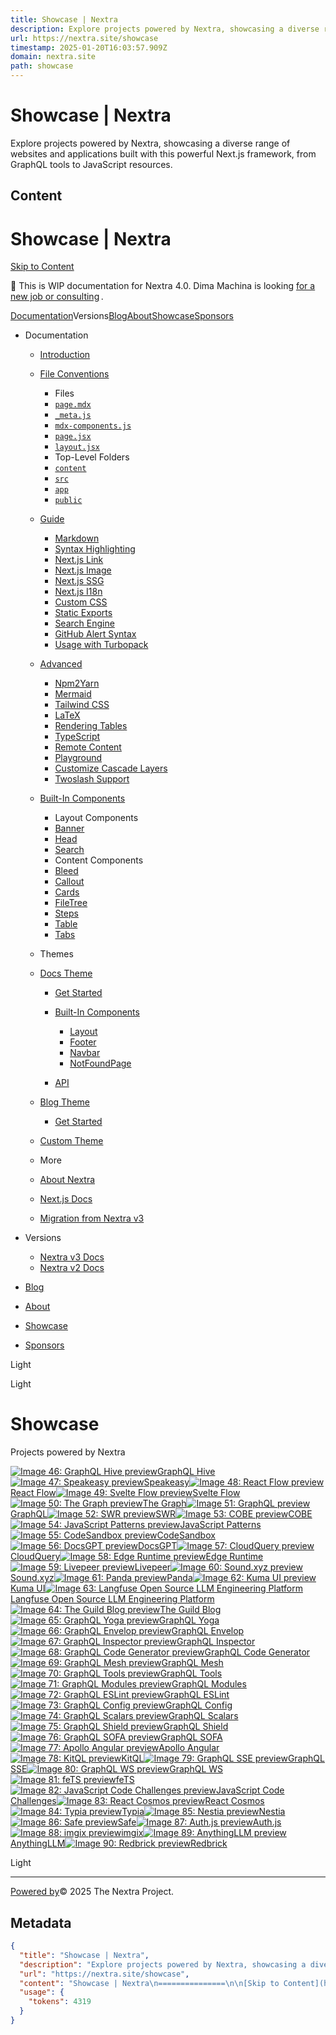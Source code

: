 ```yaml
---
title: Showcase | Nextra
description: Explore projects powered by Nextra, showcasing a diverse range of websites and applications built with this powerful Next.js framework, from GraphQL tools to JavaScript resources.
url: https://nextra.site/showcase
timestamp: 2025-01-20T16:03:57.909Z
domain: nextra.site
path: showcase
---
```


# Showcase | Nextra


Explore projects powered by Nextra, showcasing a diverse range of websites and applications built with this powerful Next.js framework, from GraphQL tools to JavaScript resources.


## Content

Showcase | Nextra
===============

[Skip to Content](https://nextra.site/showcase#nextra-skip-nav)

🚧 This is WIP documentation for Nextra 4.0. Dima Machina is looking [for a new job or consulting](https://github.com/dimaMachina) .

[](https://nextra.site/)

[Documentation](https://nextra.site/docs)Versions[Blog](https://nextra.site/blog)[About](https://nextra.site/about)[Showcase](https://nextra.site/showcase)[Sponsors](https://nextra.site/sponsors)

[](https://github.com/shuding/nextra)

*   Documentation
    
    *   [Introduction](https://nextra.site/docs)
    *   [File Conventions](https://nextra.site/docs/file-conventions)
        
        *   Files
        *   [`page.mdx`](https://nextra.site/docs/file-conventions/page-file)
        *   [`_meta.js`](https://nextra.site/docs/file-conventions/meta-file)
        *   [`mdx-components.js`](https://nextra.site/docs/file-conventions/mdx-components-file)
        *   [`page.jsx`](https://nextjs.org/docs/app/api-reference/file-conventions/page) 
        *   [`layout.jsx`](https://nextjs.org/docs/app/api-reference/file-conventions/layout) 
        *   Top-Level Folders
        *   [`content`](https://nextra.site/docs/file-conventions/content-directory)
        *   [`src`](https://nextra.site/docs/file-conventions/src-directory)
        *   [`app`](https://nextjs.org/docs/app/getting-started/installation#create-the-app-directory) 
        *   [`public`](https://nextjs.org/docs/app/building-your-application/optimizing/static-assets) 
        
    *   [Guide](https://nextra.site/docs/guide)
        
        *   [Markdown](https://nextra.site/docs/guide/markdown)
        *   [Syntax Highlighting](https://nextra.site/docs/guide/syntax-highlighting)
        *   [Next.js Link](https://nextra.site/docs/guide/link)
        *   [Next.js Image](https://nextra.site/docs/guide/image)
        *   [Next.js SSG](https://nextra.site/docs/guide/ssg)
        *   [Next.js I18n](https://nextra.site/docs/guide/i18n)
        *   [Custom CSS](https://nextra.site/docs/guide/custom-css)
        *   [Static Exports](https://nextra.site/docs/guide/static-exports)
        *   [Search Engine](https://nextra.site/docs/guide/search)
        *   [GitHub Alert Syntax](https://nextra.site/docs/guide/github-alert-syntax)
        *   [Usage with Turbopack](https://nextra.site/docs/guide/turbopack)
        
    *   [Advanced](https://nextra.site/docs/advanced)
        
        *   [Npm2Yarn](https://nextra.site/docs/advanced/npm2yarn)
        *   [Mermaid](https://nextra.site/docs/advanced/mermaid)
        *   [Tailwind CSS](https://nextra.site/docs/advanced/tailwind-css)
        *   [LaTeX](https://nextra.site/docs/advanced/latex)
        *   [Rendering Tables](https://nextra.site/docs/advanced/table)
        *   [TypeScript](https://nextra.site/docs/advanced/typescript)
        *   [Remote Content](https://nextra.site/docs/advanced/remote)
        *   [Playground](https://nextra.site/docs/advanced/playground)
        *   [Customize Cascade Layers](https://nextra.site/docs/advanced/customize-the-cascade-layers)
        *   [Twoslash Support](https://nextra.site/docs/advanced/twoslash)
        
    *   [Built-In Components](https://nextra.site/docs/built-ins)
        
        *   Layout Components
        *   [Banner](https://nextra.site/docs/built-ins/banner)
        *   [Head](https://nextra.site/docs/built-ins/head)
        *   [Search](https://nextra.site/docs/built-ins/search)
        *   Content Components
        *   [Bleed](https://nextra.site/docs/built-ins/bleed)
        *   [Callout](https://nextra.site/docs/built-ins/callout)
        *   [Cards](https://nextra.site/docs/built-ins/cards)
        *   [FileTree](https://nextra.site/docs/built-ins/filetree)
        *   [Steps](https://nextra.site/docs/built-ins/steps)
        *   [Table](https://nextra.site/docs/built-ins/table)
        *   [Tabs](https://nextra.site/docs/built-ins/tabs)
        
    *   Themes
    *   [Docs Theme](https://nextra.site/docs/docs-theme)
        
        *   [Get Started](https://nextra.site/docs/docs-theme/start)
        *   [Built-In Components](https://nextra.site/docs/docs-theme/built-ins)
            
            *   [Layout](https://nextra.site/docs/docs-theme/built-ins/layout)
            *   [Footer](https://nextra.site/docs/docs-theme/built-ins/footer)
            *   [Navbar](https://nextra.site/docs/docs-theme/built-ins/navbar)
            *   [NotFoundPage](https://nextra.site/docs/docs-theme/built-ins/not-found)
            
        *   [API](https://nextra.site/docs/docs-theme/api)
        
    *   [Blog Theme](https://nextra.site/docs/blog-theme)
        
        *   [Get Started](https://nextra.site/docs/blog-theme/start)
        
    *   [Custom Theme](https://nextra.site/docs/custom-theme)
    *   More
    *   [About Nextra](https://nextra.site/about)
    *   [Next.js Docs](https://nextjs.org/?utm_source=nextra.site&utm_medium=referral&utm_campaign=sidebar) 
    *   [Migration from Nextra v3](https://the-guild.dev/blog/nextra-4?utm_source=nextra.site&utm_campaign=sidebar&utm_content=sidebar_link#nextra-theme-docs-changes) 
    
*   Versions
    
    *   [Nextra v3 Docs](https://nextra-v2-7hslbun8z-shud.vercel.app/) 
    *   [Nextra v2 Docs](https://nextra-v2-oe0zrpzjp-shud.vercel.app/) 
    
*   [Blog](https://nextra.site/blog)
*   [About](https://nextra.site/about)
*   [Showcase](https://nextra.site/showcase)
*   [Sponsors](https://nextra.site/sponsors)

Light

Light

Showcase
========

Projects powered by Nextra

[![Image 46: GraphQL Hive preview](https://nextra.site/_next/image?url=%2F_next%2Fstatic%2Fmedia%2Fgraphql-hive.69a9c823.png&w=3840&q=75)GraphQL Hive](https://the-guild.dev/graphql/hive)[![Image 47: Speakeasy preview](https://nextra.site/_next/image?url=%2F_next%2Fstatic%2Fmedia%2Fspeakeasy.ceaece44.png&w=3840&q=75)Speakeasy](https://speakeasyapi.dev/docs)[![Image 48: React Flow preview](https://nextra.site/_next/image?url=%2F_next%2Fstatic%2Fmedia%2Freact-flow.41910ad6.jpg&w=3840&q=75)React Flow](https://reactflow.dev/)[![Image 49: Svelte Flow preview](https://nextra.site/_next/image?url=%2F_next%2Fstatic%2Fmedia%2Fsvelte-flow.5efa60ea.jpg&w=3840&q=75)Svelte Flow](https://svelteflow.dev/)[![Image 50: The Graph preview](https://nextra.site/_next/image?url=%2F_next%2Fstatic%2Fmedia%2Fthegraph.cb3d9f65.jpeg&w=3840&q=75)The Graph](https://thegraph.com/docs/en)[![Image 51: GraphQL preview](https://nextra.site/_next/image?url=%2F_next%2Fstatic%2Fmedia%2Fgraphql.c181a8b1.png&w=3840&q=75)GraphQL](https://graphql.org/)[![Image 52: SWR preview](https://nextra.site/_next/image?url=%2F_next%2Fstatic%2Fmedia%2Fswr.56523aae.png&w=2048&q=75)SWR](https://swr.vercel.app/)[![Image 53: COBE preview](https://nextra.site/_next/image?url=%2F_next%2Fstatic%2Fmedia%2Fcobe.6386c5aa.png&w=3840&q=75)COBE](https://cobe.vercel.app/)[![Image 54: JavaScript Patterns preview](https://nextra.site/_next/image?url=%2F_next%2Fstatic%2Fmedia%2Fjavascript-patterns.1969564e.jpg&w=3840&q=75)JavaScript Patterns](https://javascriptpatterns.vercel.app/)[![Image 55: CodeSandbox preview](https://nextra.site/_next/image?url=%2F_next%2Fstatic%2Fmedia%2Fcodesandbox.554da30d.jpg&w=3840&q=75)CodeSandbox](https://codesandbox.io/docs/learn/introduction/overview)[![Image 56: DocsGPT preview](https://nextra.site/_next/image?url=%2F_next%2Fstatic%2Fmedia%2Fdocsgpt.f988fad6.png&w=3840&q=75)DocsGPT](https://docs.docsgpt.co.uk/)[![Image 57: CloudQuery preview](https://nextra.site/_next/static/media/cloudquery.337a142d.svg)CloudQuery](https://cloudquery.io/)[![Image 58: Edge Runtime preview](https://nextra.site/_next/image?url=%2F_next%2Fstatic%2Fmedia%2Fedge-runtime.2839c6ed.jpeg&w=3840&q=75)Edge Runtime](https://edge-runtime.vercel.app/)[![Image 59: Livepeer preview](https://nextra.site/_next/image?url=%2F_next%2Fstatic%2Fmedia%2Flivepeer.a700a502.png&w=3840&q=75)Livepeer](https://docs.livepeer.org/guides/overview)[![Image 60: Sound.xyz preview](https://nextra.site/_next/image?url=%2F_next%2Fstatic%2Fmedia%2Fsound.xyz.44f35c88.png&w=3840&q=75)Sound.xyz](https://docs.sound.xyz/)[![Image 61: Panda preview](https://nextra.site/_next/image?url=%2F_next%2Fstatic%2Fmedia%2Fpanda.f5b621c9.png&w=3840&q=75)Panda](https://panda-css.com/)[![Image 62: Kuma UI preview](https://nextra.site/_next/image?url=%2F_next%2Fstatic%2Fmedia%2Fkuma-ui.970f43cc.png&w=3840&q=75)Kuma UI](https://kuma-ui.com/)[![Image 63: Langfuse Open Source LLM Engineering Platform](https://nextra.site/_next/image?url=%2F_next%2Fstatic%2Fmedia%2Flangfuse.8838ffa7.png&w=3840&q=75)Langfuse Open Source LLM Engineering Platform](https://langfuse.com/)[![Image 64: The Guild Blog preview](https://nextra.site/_next/image?url=%2F_next%2Fstatic%2Fmedia%2Fthe-guild.bd0983bd.png&w=3840&q=75)The Guild Blog](https://the-guild.dev/)[![Image 65: GraphQL Yoga preview](https://nextra.site/_next/image?url=%2F_next%2Fstatic%2Fmedia%2Fgraphql-yoga.3a27962f.png&w=3840&q=75)GraphQL Yoga](https://the-guild.dev/graphql/yoga-server)[![Image 66: GraphQL Envelop preview](https://nextra.site/_next/image?url=%2F_next%2Fstatic%2Fmedia%2Fgraphql-envelop.36a9b392.png&w=3840&q=75)GraphQL Envelop](https://the-guild.dev/graphql/envelop)[![Image 67: GraphQL Inspector preview](https://nextra.site/_next/image?url=%2F_next%2Fstatic%2Fmedia%2Fgraphql-inspector.3ad8fc8f.png&w=3840&q=75)GraphQL Inspector](https://the-guild.dev/graphql/inspector)[![Image 68: GraphQL Code Generator preview](https://nextra.site/_next/image?url=%2F_next%2Fstatic%2Fmedia%2Fgraphql-codegen.20be510a.png&w=3840&q=75)GraphQL Code Generator](https://the-guild.dev/graphql/codegen)[![Image 69: GraphQL Mesh preview](https://nextra.site/_next/image?url=%2F_next%2Fstatic%2Fmedia%2Fgraphql-mesh.543a86fa.png&w=3840&q=75)GraphQL Mesh](https://the-guild.dev/graphql/mesh)[![Image 70: GraphQL Tools preview](https://nextra.site/_next/image?url=%2F_next%2Fstatic%2Fmedia%2Fgraphql-tools.669b57d9.png&w=3840&q=75)GraphQL Tools](https://the-guild.dev/graphql/tools)[![Image 71: GraphQL Modules preview](https://nextra.site/_next/image?url=%2F_next%2Fstatic%2Fmedia%2Fgraphql-modules.7c9e4f8f.png&w=3840&q=75)GraphQL Modules](https://the-guild.dev/graphql/modules)[![Image 72: GraphQL ESLint preview](https://nextra.site/_next/image?url=%2F_next%2Fstatic%2Fmedia%2Fgraphql-eslint.8619d767.png&w=3840&q=75)GraphQL ESLint](https://the-guild.dev/graphql/eslint)[![Image 73: GraphQL Config preview](https://nextra.site/_next/image?url=%2F_next%2Fstatic%2Fmedia%2Fgraphql-config.04f1e892.png&w=3840&q=75)GraphQL Config](https://the-guild.dev/graphql/config)[![Image 74: GraphQL Scalars preview](https://nextra.site/_next/image?url=%2F_next%2Fstatic%2Fmedia%2Fgraphql-scalars.ed3e9da4.png&w=3840&q=75)GraphQL Scalars](https://the-guild.dev/graphql/scalars)[![Image 75: GraphQL Shield preview](https://nextra.site/_next/image?url=%2F_next%2Fstatic%2Fmedia%2Fgraphql-shield.2a729a5f.png&w=3840&q=75)GraphQL Shield](https://the-guild.dev/graphql/shield)[![Image 76: GraphQL SOFA preview](https://nextra.site/_next/image?url=%2F_next%2Fstatic%2Fmedia%2Fgraphql-sofa.522edd97.png&w=3840&q=75)GraphQL SOFA](https://the-guild.dev/graphql/sofa-api)[![Image 77: Apollo Angular preview](https://nextra.site/_next/image?url=%2F_next%2Fstatic%2Fmedia%2Fapollo-angular.687d3ab2.png&w=3840&q=75)Apollo Angular](https://the-guild.dev/graphql/apollo-angular)[![Image 78: KitQL preview](https://nextra.site/_next/image?url=%2F_next%2Fstatic%2Fmedia%2Fkitql.e01a37c6.png&w=3840&q=75)KitQL](https://kitql.dev/)[![Image 79: GraphQL SSE preview](https://nextra.site/_next/image?url=%2F_next%2Fstatic%2Fmedia%2Fgraphql-sse.507aa682.png&w=3840&q=75)GraphQL SSE](https://the-guild.dev/graphql/sse)[![Image 80: GraphQL WS preview](https://nextra.site/_next/image?url=%2F_next%2Fstatic%2Fmedia%2Fgraphql-ws.8994934d.png&w=3840&q=75)GraphQL WS](https://the-guild.dev/graphql/ws)[![Image 81: feTS preview](https://nextra.site/_next/image?url=%2F_next%2Fstatic%2Fmedia%2Ffets.9554bae7.png&w=3840&q=75)feTS](https://the-guild.dev/openapi/fets)[![Image 82: JavaScript Code Challenges preview](https://nextra.site/_next/image?url=%2F_next%2Fstatic%2Fmedia%2Fjscodechallenges.5469da11.png&w=1920&q=75)JavaScript Code Challenges](https://jscodechallenges.vercel.app/)[![Image 83: React Cosmos preview](https://nextra.site/_next/image?url=%2F_next%2Fstatic%2Fmedia%2Freact-cosmos.a0428647.png&w=3840&q=75)React Cosmos](https://reactcosmos.org/)[![Image 84: Typia preview](https://nextra.site/_next/image?url=%2F_next%2Fstatic%2Fmedia%2Ftypia.fc22abd1.png&w=3840&q=75)Typia](https://typia.io/)[![Image 85: Nestia preview](https://nextra.site/_next/image?url=%2F_next%2Fstatic%2Fmedia%2Fnestia.38c10ebc.png&w=3840&q=75)Nestia](https://nestia.io/)[![Image 86: Safe preview](https://nextra.site/_next/image?url=%2F_next%2Fstatic%2Fmedia%2Fsafe-core.acb47e84.png&w=3840&q=75)Safe](https://docs.safe.global/)[![Image 87: Auth.js preview](https://nextra.site/_next/image?url=%2F_next%2Fstatic%2Fmedia%2Fauthjs.6dc7ce2f.png&w=1080&q=75)Auth.js](https://authjs.dev/)[![Image 88: imgix preview](https://nextra.site/_next/image?url=%2F_next%2Fstatic%2Fmedia%2Fimgix.906ea1e5.png&w=3840&q=75)imgix](https://docs.imgix.com/)[![Image 89: AnythingLLM preview](https://nextra.site/_next/image?url=%2F_next%2Fstatic%2Fmedia%2Fanythingllm.b61ee851.png&w=3840&q=75)AnythingLLM](https://anythingllm.com/)[![Image 90: Redbrick preview](https://nextra.site/_next/image?url=%2F_next%2Fstatic%2Fmedia%2Fredbrick.cc934901.jpg&w=3840&q=75)Redbrick](https://wiki.redbrick.land/)

Light

* * *

[Powered by](https://vercel.com/?utm_source=nextra.site "vercel.com homepage")© 2025 The Nextra Project.

## Metadata

```json
{
  "title": "Showcase | Nextra",
  "description": "Explore projects powered by Nextra, showcasing a diverse range of websites and applications built with this powerful Next.js framework, from GraphQL tools to JavaScript resources.",
  "url": "https://nextra.site/showcase",
  "content": "Showcase | Nextra\n===============\n\n[Skip to Content](https://nextra.site/showcase#nextra-skip-nav)\n\n🚧 This is WIP documentation for Nextra 4.0. Dima Machina is looking [for a new job or consulting](https://github.com/dimaMachina) .\n\n[](https://nextra.site/)\n\n[Documentation](https://nextra.site/docs)Versions[Blog](https://nextra.site/blog)[About](https://nextra.site/about)[Showcase](https://nextra.site/showcase)[Sponsors](https://nextra.site/sponsors)\n\n[](https://github.com/shuding/nextra)\n\n*   Documentation\n    \n    *   [Introduction](https://nextra.site/docs)\n    *   [File Conventions](https://nextra.site/docs/file-conventions)\n        \n        *   Files\n        *   [`page.mdx`](https://nextra.site/docs/file-conventions/page-file)\n        *   [`_meta.js`](https://nextra.site/docs/file-conventions/meta-file)\n        *   [`mdx-components.js`](https://nextra.site/docs/file-conventions/mdx-components-file)\n        *   [`page.jsx`](https://nextjs.org/docs/app/api-reference/file-conventions/page) \n        *   [`layout.jsx`](https://nextjs.org/docs/app/api-reference/file-conventions/layout) \n        *   Top-Level Folders\n        *   [`content`](https://nextra.site/docs/file-conventions/content-directory)\n        *   [`src`](https://nextra.site/docs/file-conventions/src-directory)\n        *   [`app`](https://nextjs.org/docs/app/getting-started/installation#create-the-app-directory) \n        *   [`public`](https://nextjs.org/docs/app/building-your-application/optimizing/static-assets) \n        \n    *   [Guide](https://nextra.site/docs/guide)\n        \n        *   [Markdown](https://nextra.site/docs/guide/markdown)\n        *   [Syntax Highlighting](https://nextra.site/docs/guide/syntax-highlighting)\n        *   [Next.js Link](https://nextra.site/docs/guide/link)\n        *   [Next.js Image](https://nextra.site/docs/guide/image)\n        *   [Next.js SSG](https://nextra.site/docs/guide/ssg)\n        *   [Next.js I18n](https://nextra.site/docs/guide/i18n)\n        *   [Custom CSS](https://nextra.site/docs/guide/custom-css)\n        *   [Static Exports](https://nextra.site/docs/guide/static-exports)\n        *   [Search Engine](https://nextra.site/docs/guide/search)\n        *   [GitHub Alert Syntax](https://nextra.site/docs/guide/github-alert-syntax)\n        *   [Usage with Turbopack](https://nextra.site/docs/guide/turbopack)\n        \n    *   [Advanced](https://nextra.site/docs/advanced)\n        \n        *   [Npm2Yarn](https://nextra.site/docs/advanced/npm2yarn)\n        *   [Mermaid](https://nextra.site/docs/advanced/mermaid)\n        *   [Tailwind CSS](https://nextra.site/docs/advanced/tailwind-css)\n        *   [LaTeX](https://nextra.site/docs/advanced/latex)\n        *   [Rendering Tables](https://nextra.site/docs/advanced/table)\n        *   [TypeScript](https://nextra.site/docs/advanced/typescript)\n        *   [Remote Content](https://nextra.site/docs/advanced/remote)\n        *   [Playground](https://nextra.site/docs/advanced/playground)\n        *   [Customize Cascade Layers](https://nextra.site/docs/advanced/customize-the-cascade-layers)\n        *   [Twoslash Support](https://nextra.site/docs/advanced/twoslash)\n        \n    *   [Built-In Components](https://nextra.site/docs/built-ins)\n        \n        *   Layout Components\n        *   [Banner](https://nextra.site/docs/built-ins/banner)\n        *   [Head](https://nextra.site/docs/built-ins/head)\n        *   [Search](https://nextra.site/docs/built-ins/search)\n        *   Content Components\n        *   [Bleed](https://nextra.site/docs/built-ins/bleed)\n        *   [Callout](https://nextra.site/docs/built-ins/callout)\n        *   [Cards](https://nextra.site/docs/built-ins/cards)\n        *   [FileTree](https://nextra.site/docs/built-ins/filetree)\n        *   [Steps](https://nextra.site/docs/built-ins/steps)\n        *   [Table](https://nextra.site/docs/built-ins/table)\n        *   [Tabs](https://nextra.site/docs/built-ins/tabs)\n        \n    *   Themes\n    *   [Docs Theme](https://nextra.site/docs/docs-theme)\n        \n        *   [Get Started](https://nextra.site/docs/docs-theme/start)\n        *   [Built-In Components](https://nextra.site/docs/docs-theme/built-ins)\n            \n            *   [Layout](https://nextra.site/docs/docs-theme/built-ins/layout)\n            *   [Footer](https://nextra.site/docs/docs-theme/built-ins/footer)\n            *   [Navbar](https://nextra.site/docs/docs-theme/built-ins/navbar)\n            *   [NotFoundPage](https://nextra.site/docs/docs-theme/built-ins/not-found)\n            \n        *   [API](https://nextra.site/docs/docs-theme/api)\n        \n    *   [Blog Theme](https://nextra.site/docs/blog-theme)\n        \n        *   [Get Started](https://nextra.site/docs/blog-theme/start)\n        \n    *   [Custom Theme](https://nextra.site/docs/custom-theme)\n    *   More\n    *   [About Nextra](https://nextra.site/about)\n    *   [Next.js Docs](https://nextjs.org/?utm_source=nextra.site&utm_medium=referral&utm_campaign=sidebar) \n    *   [Migration from Nextra v3](https://the-guild.dev/blog/nextra-4?utm_source=nextra.site&utm_campaign=sidebar&utm_content=sidebar_link#nextra-theme-docs-changes) \n    \n*   Versions\n    \n    *   [Nextra v3 Docs](https://nextra-v2-7hslbun8z-shud.vercel.app/) \n    *   [Nextra v2 Docs](https://nextra-v2-oe0zrpzjp-shud.vercel.app/) \n    \n*   [Blog](https://nextra.site/blog)\n*   [About](https://nextra.site/about)\n*   [Showcase](https://nextra.site/showcase)\n*   [Sponsors](https://nextra.site/sponsors)\n\nLight\n\nLight\n\nShowcase\n========\n\nProjects powered by Nextra\n\n[![Image 46: GraphQL Hive preview](https://nextra.site/_next/image?url=%2F_next%2Fstatic%2Fmedia%2Fgraphql-hive.69a9c823.png&w=3840&q=75)GraphQL Hive](https://the-guild.dev/graphql/hive)[![Image 47: Speakeasy preview](https://nextra.site/_next/image?url=%2F_next%2Fstatic%2Fmedia%2Fspeakeasy.ceaece44.png&w=3840&q=75)Speakeasy](https://speakeasyapi.dev/docs)[![Image 48: React Flow preview](https://nextra.site/_next/image?url=%2F_next%2Fstatic%2Fmedia%2Freact-flow.41910ad6.jpg&w=3840&q=75)React Flow](https://reactflow.dev/)[![Image 49: Svelte Flow preview](https://nextra.site/_next/image?url=%2F_next%2Fstatic%2Fmedia%2Fsvelte-flow.5efa60ea.jpg&w=3840&q=75)Svelte Flow](https://svelteflow.dev/)[![Image 50: The Graph preview](https://nextra.site/_next/image?url=%2F_next%2Fstatic%2Fmedia%2Fthegraph.cb3d9f65.jpeg&w=3840&q=75)The Graph](https://thegraph.com/docs/en)[![Image 51: GraphQL preview](https://nextra.site/_next/image?url=%2F_next%2Fstatic%2Fmedia%2Fgraphql.c181a8b1.png&w=3840&q=75)GraphQL](https://graphql.org/)[![Image 52: SWR preview](https://nextra.site/_next/image?url=%2F_next%2Fstatic%2Fmedia%2Fswr.56523aae.png&w=2048&q=75)SWR](https://swr.vercel.app/)[![Image 53: COBE preview](https://nextra.site/_next/image?url=%2F_next%2Fstatic%2Fmedia%2Fcobe.6386c5aa.png&w=3840&q=75)COBE](https://cobe.vercel.app/)[![Image 54: JavaScript Patterns preview](https://nextra.site/_next/image?url=%2F_next%2Fstatic%2Fmedia%2Fjavascript-patterns.1969564e.jpg&w=3840&q=75)JavaScript Patterns](https://javascriptpatterns.vercel.app/)[![Image 55: CodeSandbox preview](https://nextra.site/_next/image?url=%2F_next%2Fstatic%2Fmedia%2Fcodesandbox.554da30d.jpg&w=3840&q=75)CodeSandbox](https://codesandbox.io/docs/learn/introduction/overview)[![Image 56: DocsGPT preview](https://nextra.site/_next/image?url=%2F_next%2Fstatic%2Fmedia%2Fdocsgpt.f988fad6.png&w=3840&q=75)DocsGPT](https://docs.docsgpt.co.uk/)[![Image 57: CloudQuery preview](https://nextra.site/_next/static/media/cloudquery.337a142d.svg)CloudQuery](https://cloudquery.io/)[![Image 58: Edge Runtime preview](https://nextra.site/_next/image?url=%2F_next%2Fstatic%2Fmedia%2Fedge-runtime.2839c6ed.jpeg&w=3840&q=75)Edge Runtime](https://edge-runtime.vercel.app/)[![Image 59: Livepeer preview](https://nextra.site/_next/image?url=%2F_next%2Fstatic%2Fmedia%2Flivepeer.a700a502.png&w=3840&q=75)Livepeer](https://docs.livepeer.org/guides/overview)[![Image 60: Sound.xyz preview](https://nextra.site/_next/image?url=%2F_next%2Fstatic%2Fmedia%2Fsound.xyz.44f35c88.png&w=3840&q=75)Sound.xyz](https://docs.sound.xyz/)[![Image 61: Panda preview](https://nextra.site/_next/image?url=%2F_next%2Fstatic%2Fmedia%2Fpanda.f5b621c9.png&w=3840&q=75)Panda](https://panda-css.com/)[![Image 62: Kuma UI preview](https://nextra.site/_next/image?url=%2F_next%2Fstatic%2Fmedia%2Fkuma-ui.970f43cc.png&w=3840&q=75)Kuma UI](https://kuma-ui.com/)[![Image 63: Langfuse Open Source LLM Engineering Platform](https://nextra.site/_next/image?url=%2F_next%2Fstatic%2Fmedia%2Flangfuse.8838ffa7.png&w=3840&q=75)Langfuse Open Source LLM Engineering Platform](https://langfuse.com/)[![Image 64: The Guild Blog preview](https://nextra.site/_next/image?url=%2F_next%2Fstatic%2Fmedia%2Fthe-guild.bd0983bd.png&w=3840&q=75)The Guild Blog](https://the-guild.dev/)[![Image 65: GraphQL Yoga preview](https://nextra.site/_next/image?url=%2F_next%2Fstatic%2Fmedia%2Fgraphql-yoga.3a27962f.png&w=3840&q=75)GraphQL Yoga](https://the-guild.dev/graphql/yoga-server)[![Image 66: GraphQL Envelop preview](https://nextra.site/_next/image?url=%2F_next%2Fstatic%2Fmedia%2Fgraphql-envelop.36a9b392.png&w=3840&q=75)GraphQL Envelop](https://the-guild.dev/graphql/envelop)[![Image 67: GraphQL Inspector preview](https://nextra.site/_next/image?url=%2F_next%2Fstatic%2Fmedia%2Fgraphql-inspector.3ad8fc8f.png&w=3840&q=75)GraphQL Inspector](https://the-guild.dev/graphql/inspector)[![Image 68: GraphQL Code Generator preview](https://nextra.site/_next/image?url=%2F_next%2Fstatic%2Fmedia%2Fgraphql-codegen.20be510a.png&w=3840&q=75)GraphQL Code Generator](https://the-guild.dev/graphql/codegen)[![Image 69: GraphQL Mesh preview](https://nextra.site/_next/image?url=%2F_next%2Fstatic%2Fmedia%2Fgraphql-mesh.543a86fa.png&w=3840&q=75)GraphQL Mesh](https://the-guild.dev/graphql/mesh)[![Image 70: GraphQL Tools preview](https://nextra.site/_next/image?url=%2F_next%2Fstatic%2Fmedia%2Fgraphql-tools.669b57d9.png&w=3840&q=75)GraphQL Tools](https://the-guild.dev/graphql/tools)[![Image 71: GraphQL Modules preview](https://nextra.site/_next/image?url=%2F_next%2Fstatic%2Fmedia%2Fgraphql-modules.7c9e4f8f.png&w=3840&q=75)GraphQL Modules](https://the-guild.dev/graphql/modules)[![Image 72: GraphQL ESLint preview](https://nextra.site/_next/image?url=%2F_next%2Fstatic%2Fmedia%2Fgraphql-eslint.8619d767.png&w=3840&q=75)GraphQL ESLint](https://the-guild.dev/graphql/eslint)[![Image 73: GraphQL Config preview](https://nextra.site/_next/image?url=%2F_next%2Fstatic%2Fmedia%2Fgraphql-config.04f1e892.png&w=3840&q=75)GraphQL Config](https://the-guild.dev/graphql/config)[![Image 74: GraphQL Scalars preview](https://nextra.site/_next/image?url=%2F_next%2Fstatic%2Fmedia%2Fgraphql-scalars.ed3e9da4.png&w=3840&q=75)GraphQL Scalars](https://the-guild.dev/graphql/scalars)[![Image 75: GraphQL Shield preview](https://nextra.site/_next/image?url=%2F_next%2Fstatic%2Fmedia%2Fgraphql-shield.2a729a5f.png&w=3840&q=75)GraphQL Shield](https://the-guild.dev/graphql/shield)[![Image 76: GraphQL SOFA preview](https://nextra.site/_next/image?url=%2F_next%2Fstatic%2Fmedia%2Fgraphql-sofa.522edd97.png&w=3840&q=75)GraphQL SOFA](https://the-guild.dev/graphql/sofa-api)[![Image 77: Apollo Angular preview](https://nextra.site/_next/image?url=%2F_next%2Fstatic%2Fmedia%2Fapollo-angular.687d3ab2.png&w=3840&q=75)Apollo Angular](https://the-guild.dev/graphql/apollo-angular)[![Image 78: KitQL preview](https://nextra.site/_next/image?url=%2F_next%2Fstatic%2Fmedia%2Fkitql.e01a37c6.png&w=3840&q=75)KitQL](https://kitql.dev/)[![Image 79: GraphQL SSE preview](https://nextra.site/_next/image?url=%2F_next%2Fstatic%2Fmedia%2Fgraphql-sse.507aa682.png&w=3840&q=75)GraphQL SSE](https://the-guild.dev/graphql/sse)[![Image 80: GraphQL WS preview](https://nextra.site/_next/image?url=%2F_next%2Fstatic%2Fmedia%2Fgraphql-ws.8994934d.png&w=3840&q=75)GraphQL WS](https://the-guild.dev/graphql/ws)[![Image 81: feTS preview](https://nextra.site/_next/image?url=%2F_next%2Fstatic%2Fmedia%2Ffets.9554bae7.png&w=3840&q=75)feTS](https://the-guild.dev/openapi/fets)[![Image 82: JavaScript Code Challenges preview](https://nextra.site/_next/image?url=%2F_next%2Fstatic%2Fmedia%2Fjscodechallenges.5469da11.png&w=1920&q=75)JavaScript Code Challenges](https://jscodechallenges.vercel.app/)[![Image 83: React Cosmos preview](https://nextra.site/_next/image?url=%2F_next%2Fstatic%2Fmedia%2Freact-cosmos.a0428647.png&w=3840&q=75)React Cosmos](https://reactcosmos.org/)[![Image 84: Typia preview](https://nextra.site/_next/image?url=%2F_next%2Fstatic%2Fmedia%2Ftypia.fc22abd1.png&w=3840&q=75)Typia](https://typia.io/)[![Image 85: Nestia preview](https://nextra.site/_next/image?url=%2F_next%2Fstatic%2Fmedia%2Fnestia.38c10ebc.png&w=3840&q=75)Nestia](https://nestia.io/)[![Image 86: Safe preview](https://nextra.site/_next/image?url=%2F_next%2Fstatic%2Fmedia%2Fsafe-core.acb47e84.png&w=3840&q=75)Safe](https://docs.safe.global/)[![Image 87: Auth.js preview](https://nextra.site/_next/image?url=%2F_next%2Fstatic%2Fmedia%2Fauthjs.6dc7ce2f.png&w=1080&q=75)Auth.js](https://authjs.dev/)[![Image 88: imgix preview](https://nextra.site/_next/image?url=%2F_next%2Fstatic%2Fmedia%2Fimgix.906ea1e5.png&w=3840&q=75)imgix](https://docs.imgix.com/)[![Image 89: AnythingLLM preview](https://nextra.site/_next/image?url=%2F_next%2Fstatic%2Fmedia%2Fanythingllm.b61ee851.png&w=3840&q=75)AnythingLLM](https://anythingllm.com/)[![Image 90: Redbrick preview](https://nextra.site/_next/image?url=%2F_next%2Fstatic%2Fmedia%2Fredbrick.cc934901.jpg&w=3840&q=75)Redbrick](https://wiki.redbrick.land/)\n\nLight\n\n* * *\n\n[Powered by](https://vercel.com/?utm_source=nextra.site \"vercel.com homepage\")© 2025 The Nextra Project.",
  "usage": {
    "tokens": 4319
  }
}
```
